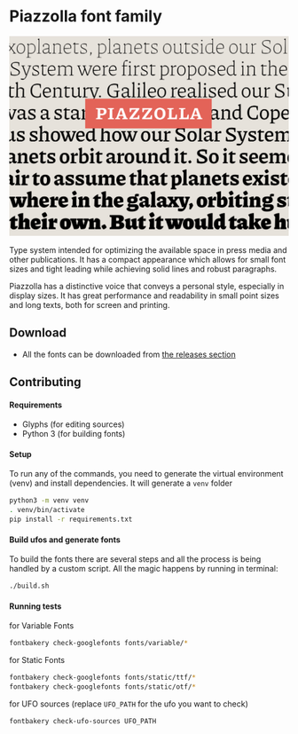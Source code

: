 # Piazzolla font family
![Piazzolla](extra/Piazzolla.png)

Type system intended for optimizing the available space in press media and other publications. It has a compact appearance which allows for small font sizes and tight leading while achieving solid lines and robust paragraphs.

Piazzolla has a distinctive voice that conveys a personal style, especially in display sizes. It has great performance and readability in small point sizes and long texts, both for screen and printing.

## Download

- All the fonts can be downloaded from [the releases section](https://github.com/juandelperal/piazzolla/releases)


## Contributing

#### Requirements

- Glyphs (for editing sources)
- Python 3 (for building fonts)


#### Setup

To run any of the commands, you need to generate the virtual environment (venv) and install dependencies. It will generate a `venv` folder

```bash
python3 -m venv venv
. venv/bin/activate
pip install -r requirements.txt
```


#### Build ufos and generate fonts

To build the fonts there are several steps and all the process is being handled by a custom script. All the magic happens by running in terminal:

```bash
./build.sh
```


#### Running tests

for Variable Fonts
```bash
fontbakery check-googlefonts fonts/variable/*
```

for Static Fonts
```bash
fontbakery check-googlefonts fonts/static/ttf/*
fontbakery check-googlefonts fonts/static/otf/*
```

for UFO sources (replace `UFO_PATH` for the ufo you want to check)
```bash
fontbakery check-ufo-sources UFO_PATH
```